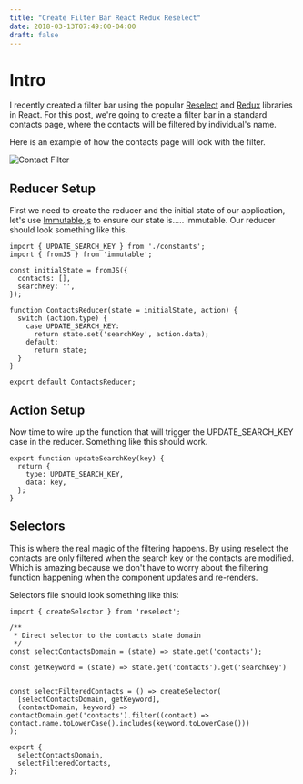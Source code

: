 ```yaml
---
title: "Create Filter Bar React Redux Reselect"
date: 2018-03-13T07:49:00-04:00
draft: false
---
```


# Intro
I recently created a filter bar using the popular [Reselect](https://github.com/reactjs/reselect) and [Redux](https://github.com/reactjs/redux) libraries in React. For this post, we're going to create a filter bar in a standard contacts page, where the contacts will be filtered by individual's name.

Here is an example of how the contacts page will look with the filter. 

![Contact Filter](/contact-page.png)

## Reducer Setup
First we need to create the reducer and the initial state of our application, let's use [Immutable.js](https://facebook.github.io/immutable-js/) to ensure our state is..... immutable. Our reducer should look something like this.

```
import { UPDATE_SEARCH_KEY } from './constants';
import { fromJS } from 'immutable';

const initialState = fromJS({
  contacts: [],
  searchKey: '',
});

function ContactsReducer(state = initialState, action) {
  switch (action.type) {
    case UPDATE_SEARCH_KEY:
      return state.set('searchKey', action.data);
    default:
      return state;
  }
}

export default ContactsReducer;
```

## Action Setup

Now time to wire up the function that will trigger the UPDATE_SEARCH_KEY case in the reducer. 
Something like this should work.
```
export function updateSearchKey(key) {
  return {
    type: UPDATE_SEARCH_KEY,
    data: key,
  };
}
```

## Selectors

This is where the real magic of the filtering happens. By using reselect the contacts are only filtered when the search key or the contacts are modified. Which is amazing because we don't have to worry about the filtering function happening when the component updates and re-renders.

Selectors file should look something like this:
```
import { createSelector } from 'reselect';

/**
 * Direct selector to the contacts state domain
 */
const selectContactsDomain = (state) => state.get('contacts');

const getKeyword = (state) => state.get('contacts').get('searchKey')


const selectFilteredContacts = () => createSelector(
  [selectContactsDomain, getKeyword],
  (contactDomain, keyword) => contactDomain.get('contacts').filter((contact) => contact.name.toLowerCase().includes(keyword.toLowerCase()))
);

export {
  selectContactsDomain,
  selectFilteredContacts,
};
```

